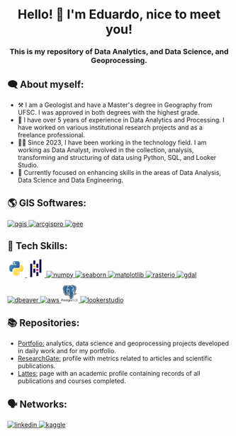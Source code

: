 <h1 align="center"> Hello! 👋 I'm Eduardo, nice to meet you! </h1>

<h3 align="center"> This is my repository of Data Analytics, and Data Science, and Geoprocessing. </h3>

## 🗨 About myself: 
* ⚒ I am a Geologist and have a Master's degree in Geography from UFSC. I was approved in both degrees with the highest grade.
* 🧭 I have over 5 years of experience in Data Analytics and Processing. I have worked on various institutional research projects and as a freelance professional.
* 👨‍💻 Since 2023, I have been working in the technology field. I am working as Data Analyst, involved in the collection, analysis, transforming and structuring of data using Python, SQL, and Looker Studio.
* 🧠 Currently focused on enhancing skills in the areas of Data Analysis, Data Science and Data Engineering.

<h2 align="left"> 🌎 GIS Softwares: </h2>

<p align="left"> <a href="https://www.qgis.org/" target="_blank" rel="noreferrer"> <img src="https://upload.wikimedia.org/wikipedia/commons/9/91/QGIS_logo_new.svg" alt="qgis" width="40" height="40"/> </a>   
  <a href="https://www.esri.com/en-us/home" target="_blank" rel="noreferrer"> <img src="https://www.img.com.br/content/dam/esrisites/en-us/common/icons/product-logos/ArcGIS-Pro.png" alt="arcgispro" width="40" height="40"/> </a> 
  <a href="https://earthengine.google.com/" target="_blank" rel="noreferrer"> <img src="https://cdn.icon-icons.com/icons2/1508/PNG/512/googleearth-engine_104576.png" alt="gee" width="40" height="40"/> </a> 

<h2 align="left"> 🎯 Tech Skills: </h2>

  <a href="https://www.python.org" target="_blank" rel="noreferrer"> <img src="https://raw.githubusercontent.com/devicons/devicon/master/icons/python/python-original.svg" alt="python" width="40" height="40"/> </a> <a href="https://pandas.pydata.org/" target="_blank" rel="noreferrer"> <img src="https://raw.githubusercontent.com/devicons/devicon/2ae2a900d2f041da66e950e4d48052658d850630/icons/pandas/pandas-original.svg" alt="pandas" width="40" height="40"/> </a> <a href="https://numpy.org/" target="_blank" rel="noreferrer"> <img src="https://numpy.org/images/logo.svg" alt="numpy" width="40" height="40"/> </a> <a href="https://seaborn.pydata.org/" target="_blank" rel="noreferrer"> <img src="https://seaborn.pydata.org/_images/logo-mark-lightbg.svg" alt="seaborn" width="40" height="40"/> </a> <a href="https://matplotlib.org/" target="_blank" rel="noreferrer"> <img src="https://upload.wikimedia.org/wikipedia/commons/8/84/Matplotlib_icon.svg" alt="matplotlib" width="40" height="40"/> </a> <a href="https://rasterio.readthedocs.io/en/stable/" target="_blank" rel="noreferrer"> <img src="https://avatars.githubusercontent.com/u/46967650?s=200&v=4" alt="rasterio" width="40" height="40"/> </a> <a href="https://gdal.org/index.html" target="_blank" rel="noreferrer"> <img src="https://upload.wikimedia.org/wikipedia/commons/d/df/GDALLogoColor.svg" alt="gdal" width="40" height="40"/> </a> </p>
  <a href="https://dbeaver.io/" target="_blank" rel="noreferrer"> <img src="https://dbeaver.io/wp-content/uploads/2015/09/beaver-head.png" alt="dbeaver" width="40" height="40"/> </a> <a href="https://aws.amazon.com/pt/?nc2=h_lg" target="_blank" rel="noreferrer"> <img src="https://github.com/earapanos/earapanos/assets/52800638/f0cad89e-1986-43b9-bcd3-c2e688d11f3f" alt="aws" width="40" height="40"/> </a>  <a href="https://www.postgresql.org" target="_blank" rel="noreferrer"> <img src="https://raw.githubusercontent.com/devicons/devicon/master/icons/postgresql/postgresql-original-wordmark.svg" alt="postgresql" width="40" height="40"/> </a> <a href="https://lookerstudio.google.com/u/0/" target="_blank" rel="noreferrer"> <img src="https://www.svgrepo.com/show/354012/looker-icon.svg" alt="lookerstudio" width="40" height="40"/> </a> 

<h2 align="left"> 📚 Repositories: </h2>

- <a href="https://github.com/earapanos/Portfolio">Portfolio:</a> analytics, data science and geoprocessing projects developed in daily work and for my portfolio.
- <a href="https://www.researchgate.net/profile/Eduardo-Rapanos">ResearchGate:</a> profile with metrics related to articles and scientific publications.
- <a href="https://buscatextual.cnpq.br/buscatextual/visualizacv.do?id=K2098021H8&tokenCaptchar=03AFcWeA4UW9X9z3KH4hI9tiY9u10_D7ImptyRvaQATHR_84ms2wRo7pLjXs90M6mgD8mn52L1rirrvBuwGmnnrMhRfn5tXa7B8vO9Xu8TTRwmLH3L_VC_pZwsajBfdhfI91W6SbLgrOA6e5oWiYv02MFknyjH3ytEQ26wltr6yfzqeO2T54Ezi57hOj6QkmI5XP89GYUqs-l5uAQzE-XUSbnBdrVHL05bb1yjotBUZ2BfKWYVgKYXh18cb72hme83Trd2d0DDjD0SkNW_MTxXHat97GPdt4M5kqysirOsd3vxnd9OV9rZxvASwanq9O4Xj_PuO6pbovM3l-v3fk8Aq-tiPoIauY05kDUnvWT-9Jali7AyQvSZtRVUlTpvnUMIe7s-hY65_fc9UdDB0SRHGkvAmwjVtkhBWl-qqOkPn4f8xeZE1pPBeR5V96doGb34FZ87dV1D_tiKNhc4fp-lzFppQIsqIey8ZuX_qb4GVGHmNTttVOqMcIuTwaAoKRY2LTvmJ5SG7FenKfHTcEE9MDjwlt_0FIFSUu5JBi3svWNmBtulJoBguuv9gZWrjX_NmD-1bypkDnDmCImjlF8CzdYz0lKHM-qIlnfnadCEeLt9rfCeuPfwk5gTcgSzj2rF-jJP5OAjM2yYTo-HLm6WHAWId-ajYsKMFg">Lattes:</a> page with an academic profile containing records of all publications and courses completed.
  
<h2 align="left"> 🗣 Networks: </h2>

 <a href="https://www.linkedin.com/in/eduardo-rapanos/" target="_blank" rel="noreferrer"> <img src="https://upload.wikimedia.org/wikipedia/commons/8/81/LinkedIn_icon.svg" alt="linkedin" width="40" height="40"/> </a>
  <a href="https://www.kaggle.com/rapanos" target="_blank" rel="noreferrer"> <img src="https://cdn4.iconfinder.com/data/icons/logos-and-brands/512/189_Kaggle_logo_logos-512.png" alt="kaggle" width="40" height="40"/> </a>
